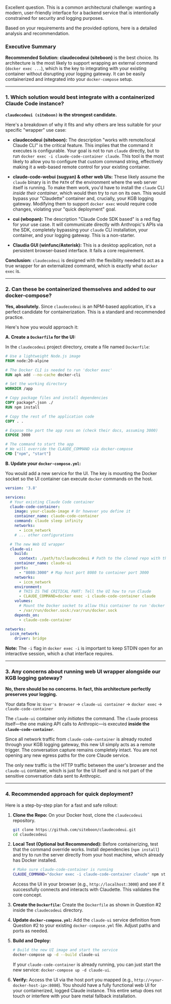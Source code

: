 Excellent question. This is a common architectural challenge: wanting a modern, user-friendly interface for a backend service that is intentionally constrained for security and logging purposes.

Based on your requirements and the provided options, here is a detailed analysis and recommendation.

### Executive Summary

**Recommended Solution:** **claudecodeui (siteboon)** is the best choice. Its architecture is the most likely to support wrapping an external command (`docker exec ...`), which is the key to integrating with your existing container without disrupting your logging gateway. It can be easily containerized and integrated into your `docker-compose` setup.

---

### 1. Which solution would best integrate with a containerized Claude Code instance?

**`claudecodeui (siteboon)` is the strongest candidate.**

Here's a breakdown of why it fits and why others are less suitable for your specific "wrapper" use case:

*   **claudecodeui (siteboon):** The description "works with remote/local Claude CLI" is the critical feature. This implies that the command it executes is configurable. Your goal is not to run `claude` directly, but to run `docker exec -i claude-code-container claude`. This tool is the most likely to allow you to configure that custom command string, effectively making it a web-based remote control for your existing container.

*   **claude-code-webui (sugyan) & other web UIs:** These likely assume the `claude` binary is in the `PATH` of the environment where the web server itself is running. To make them work, you'd have to install the `claude` CLI *inside their container*, which would then try to run on its own. This would bypass your "Claudette" container and, crucially, your KGB logging gateway. Modifying them to support `docker exec` would require code changes, violating your "quick deployment" goal.

*   **cui (wbopan):** The description "Claude Code SDK based" is a red flag for your use case. It will communicate directly with Anthropic's APIs via the SDK, completely bypassing your `claude` CLI installation, your container, and your logging gateway. This is a non-starter.

*   **Claudia GUI (winfunc/Asterisk):** This is a desktop application, not a persistent browser-based interface. It fails a core requirement.

**Conclusion:** `claudecodeui` is designed with the flexibility needed to act as a true wrapper for an externalized command, which is exactly what `docker exec` is.

---

### 2. Can these be containerized themselves and added to our docker-compose?

**Yes, absolutely.** Since `claudecodeui` is an NPM-based application, it's a perfect candidate for containerization. This is a standard and recommended practice.

Here's how you would approach it:

**A. Create a `Dockerfile` for the UI:**

In the `claudecodeui` project directory, create a file named `Dockerfile`:

```dockerfile
# Use a lightweight Node.js image
FROM node:20-alpine

# The Docker CLI is needed to run 'docker exec'
RUN apk add --no-cache docker-cli

# Set the working directory
WORKDIR /app

# Copy package files and install dependencies
COPY package*.json ./
RUN npm install

# Copy the rest of the application code
COPY . .

# Expose the port the app runs on (check their docs, assuming 3000)
EXPOSE 3000

# The command to start the app
# We will override the CLAUDE_COMMAND via docker-compose
CMD ["npm", "start"]
```

**B. Update your `docker-compose.yml`:**

You would add a new service for the UI. The key is mounting the Docker socket so the UI container can execute `docker` commands on the host.

```yaml
version: '3.8'

services:
  # Your existing Claude Code container
  claude-code-container:
    image: your-claude-image # Or however you define it
    container_name: claude-code-container
    command: claude sleep infinity
    networks:
      - iccm_network
    # ... other configurations

  # The new Web UI wrapper
  claude-ui:
    build:
      context: ./path/to/claudecodeui # Path to the cloned repo with the Dockerfile
    container_name: claude-ui
    ports:
      - "8080:3000" # Map host port 8080 to container port 3000
    networks:
      - iccm_network
    environment:
      # THIS IS THE CRITICAL PART: Tell the UI how to run Claude
      - CLAUDE_COMMAND=docker exec -i claude-code-container claude
    volumes:
      # Mount the Docker socket to allow this container to run 'docker exec'
      - /var/run/docker.sock:/var/run/docker.sock
    depends_on:
      - claude-code-container

networks:
  iccm_network:
    driver: bridge
```
**Note:** The `-i` flag in `docker exec -i` is important to keep STDIN open for an interactive session, which a chat interface requires.

---

### 3. Any concerns about running web UI wrapper alongside our KGB logging gateway?

**No, there should be no concerns. In fact, this architecture perfectly preserves your logging.**

Your data flow is:
`User's Browser` -> `claude-ui container` -> `docker exec` -> `claude-code-container`

The `claude-ui` container only *initiates* the command. The `claude` process itself—the one making API calls to Anthropic—is executed **inside the `claude-code-container`**.

Since all network traffic from `claude-code-container` is already routed through your KGB logging gateway, this new UI simply acts as a remote trigger. The conversation capture remains completely intact. You are not opening any new egress paths for the core Claude service.

The only new traffic is the HTTP traffic between the user's browser and the `claude-ui` container, which is just for the UI itself and is not part of the sensitive conversation data sent to Anthropic.

---

### 4. Recommended approach for quick deployment?

Here is a step-by-step plan for a fast and safe rollout:

1.  **Clone the Repo:** On your Docker host, clone the `claudecodeui` repository.
    ```bash
    git clone https://github.com/siteboon/claudecodeui.git
    cd claudecodeui
    ```

2.  **Local Test (Optional but Recommended):** Before containerizing, test that the command override works. Install dependencies (`npm install`) and try to run the server directly from your host machine, which already has Docker installed.
    ```bash
    # Make sure claude-code-container is running
    CLAUDE_COMMAND="docker exec -i claude-code-container claude" npm start
    ```
    Access the UI in your browser (e.g., `http://localhost:3000`) and see if it successfully connects and interacts with Claudette. This validates the core concept.

3.  **Create the `Dockerfile`:** Create the `Dockerfile` as shown in Question #2 inside the `claudecodeui` directory.

4.  **Update `docker-compose.yml`:** Add the `claude-ui` service definition from Question #2 to your existing `docker-compose.yml` file. Adjust paths and ports as needed.

5.  **Build and Deploy:**
    ```bash
    # Build the new UI image and start the service
    docker-compose up -d --build claude-ui
    ```
    If your `claude-code-container` is already running, you can just start the new service: `docker-compose up -d claude-ui`.

6.  **Verify:** Access the UI via the host port you mapped (e.g., `http://<your-docker-host-ip>:8080`). You should have a fully functional web UI for your containerized, logged Claude instance. This entire setup does not touch or interfere with your bare metal fallback installation.
